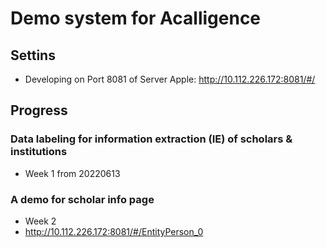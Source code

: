 <!-- # PCube3.0-frontend

### 2021-3-25 

#### 搭建了vue-cli环境

- 命令行界面进入文件目录，npm run serve 即可运行
- 如果运行失败，则删除 node_modules 文件夹，当前目录命令行界面输入 npm install重新安装即可
- 图片资源暂时放在/src/assets下
- 视图组件放在/src/views下
- 剩余组件放在/src/components下
- App.vue为入口，包含导航栏部分，路由暂时没写，在<el-main>内替换组件即可观察页面效果。写好组件后可以加上<Footer></Footer>来加上底部
 -->


# Demo system for Acalligence

## Settins

- Developing on Port 8081 of Server Apple: <http://10.112.226.172:8081/#/>

## Progress

### Data labeling for information extraction (IE) of scholars & institutions

- Week 1 from 20220613

### A demo for scholar info page

- Week 2
- http://10.112.226.172:8081/#/EntityPerson_0